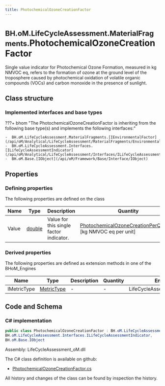 ```yaml
---
title: PhotochemicalOzoneCreationFactor
---
```


# <small>BH.oM.LifeCycleAssessment.MaterialFragments.</small>**PhotochemicalOzoneCreationFactor**

Single value indicator for Photochemical Ozone Formation, measured in kg NMVOC eq, refers to the formation of ozone at the ground level of the troposphere caused by photochemical oxidation of volatile organic compounds (VOCs) and carbon monoxide in the presence of sunlight.

## Class structure

### Implemented interfaces and base types

???+ bhom "The PhotochemicalOzoneCreationFactor is inheriting from the following base type(s) and implements the following interfaces:"

    -  BH.oM.LifeCycleAssessment.MaterialFragments.[IEnvironmentalFactor](/api/oM/Analytical/LifeCycleAssessment/MaterialFragments/EnvironmentalFactors/IEnvironmentalFactor)
    -  BH.oM.LifeCycleAssessment.Interfaces.[ILifeCycleAssessmentIndicator](/api/oM/Analytical/LifeCycleAssessment/Interfaces/ILifeCycleAssessmentIndicator)
    -  BH.oM.Base.[IObject](/api/oM/Framework/Base/Interface/IObject)


## Properties



### Defining properties

The following properties are defined on the class

| Name             | Type             | Description      | Quantity         |
|------------------|------------------|------------------|------------------|
| Value | [double](https://learn.microsoft.com/en-us/dotnet/api/System.Double?view=netstandard-2.0) | Value for this single factor indicator. | [PhotochemicalOzoneCreationPerQuantity](/api/oM/Dimensional/Quantities/Attributes/PhotochemicalOzoneCreationPerQuantity) [kg NMVOC eq per unit] |


### Derived properties

The following properties are defined as extension methods in one of the BHoM_Engines

| Name             | Type             | Description      | Quantity         | Engine           |
|------------------|------------------|------------------|------------------|------------------|
| IMetricType | [MetricType](/api/oM/Analytical/LifeCycleAssessment/Enums/MetricType) | - | - | LifeCycleAssessment_Engine |


## Code and Schema

### C# implementation

``` C# title="C#"
public class PhotochemicalOzoneCreationFactor : BH.oM.LifeCycleAssessment.MaterialFragments.IEnvironmentalFactor,
BH.oM.LifeCycleAssessment.Interfaces.ILifeCycleAssessmentIndicator,
BH.oM.Base.IObject
```

Assembly: LifeCycleAssessment_oM.dll

The C# class definition is available on github:

- [PhotochemicalOzoneCreationFactor.cs](https://github.com/BHoM/BHoM/blob/develop/LifeCycleAssessment_oM/MaterialFragments\EnvironmentalFactors\PhotochemicalOzoneCreationFactor.cs)

All history and changes of the class can be found by inspection the history.
